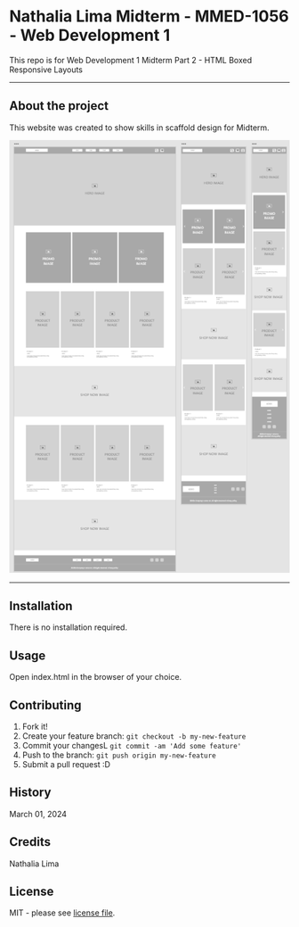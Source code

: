 # Nathalia Lima Midterm - MMED-1056 - Web Development 1
This repo is for Web Development 1 Midterm Part 2 - HTML Boxed Responsive Layouts

___

## About the project

This website was created to show skills in scaffold design for Midterm.

![3 layouts containing boxes and their respective contents (names): mobile, tablet and desktop](images/website_layout.png)
___

## Installation

There is no installation required.


## Usage

Open index.html in the browser of your choice.


## Contributing

1. Fork it!
2. Create your feature branch: `git checkout -b my-new-feature`
3. Commit your changesL `git commit -am 'Add some feature'`
4. Push to the branch: `git push origin my-new-feature`
5. Submit a pull request :D


## History

March 01, 2024


## Credits

Nathalia Lima


## License

MIT - please see [license file](LICENSE).

